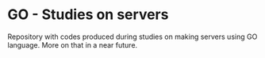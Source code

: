 # GO - Studies on servers
Repository with codes produced during studies on making servers using GO language. More on that in a near future.
